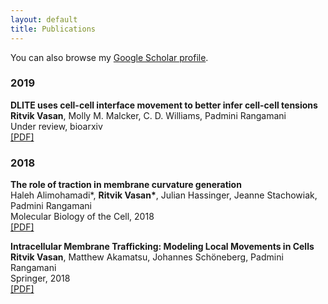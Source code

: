 ```yaml
---
layout: default
title: Publications
---
```


You can also browse my <a href="https://scholar.google.com/citations?user=NFIAyPIAAAAJ&hl=en&oi=ao" target="_blank">Google Scholar profile</a>.
<br />

<h3>
    <a name='2019'></a> 2019
</h3>
<div class="media">
    <div class="media-body">
       <p class="media-heading">
          <strong>DLITE uses cell-cell interface movement to better infer cell-cell tensions
</strong><br />
          <b>Ritvik Vasan</b>, Molly M. Malcker, C. D. Williams, Padmini Rangamani<br />
          Under review, bioarxiv<br />
          <a href="https://www.biorxiv.org/content/biorxiv/early/2019/04/29/541144.full.pdf">[PDF]</a> <br />
       </p>
    </div>
</div>

<h3>
    <a name='2018'></a> 2018
</h3>
<div class="media">
    <div class="media-body">
       <p class="media-heading">
          <strong>The role of traction in membrane curvature generation</strong><br />
          Haleh Alimohamadi*, <b>Ritvik Vasan*</b>, Julian Hassinger, Jeanne Stachowiak, Padmini Rangamani<br />
          Molecular Biology of the Cell, 2018<br />
          <a href="https://www.molbiolcell.org/doi/pdf/10.1091/mbc.E18-02-0087">[PDF]</a><br />
       </p>
    </div>
</div> 
<div class="media">
    <div class="media-body">
       <p class="media-heading">
          <strong>Intracellular Membrane Trafficking: Modeling Local Movements in Cells</strong><br />
          <b>Ritvik Vasan</b>, Matthew Akamatsu, Johannes Schöneberg, Padmini Rangamani <br />
          Springer, 2018<br />
          <a href="https://link.springer.com/content/pdf/10.1007%2F978-3-319-96842-1_9.pdf">[PDF]</a><br />
       </p>
    </div>
</div>
